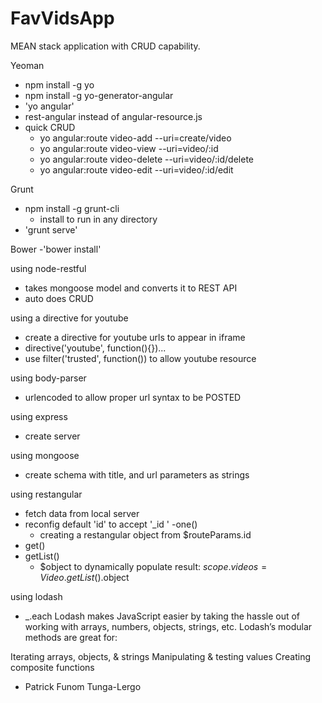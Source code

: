 # FavVidsApp

MEAN stack application with CRUD capability.

Yeoman
- npm install -g yo
- npm install -g yo-generator-angular
- 'yo angular'
- rest-angular instead of angular-resource.js
- quick CRUD
  - yo angular:route video-add --uri=create/video
  - yo angular:route video-view --uri=video/:id
  - yo angular:route video-delete --uri=video/:id/delete
  - yo angular:route video-edit --uri=video/:id/edit

Grunt
- npm install -g grunt-cli
  - install to run in any directory
- 'grunt serve'

 Bower
 -'bower install'

using node-restful
- takes mongoose model and converts it to REST API
- auto does CRUD

using a directive for youtube
- create a directive for youtube urls to appear in iframe
- directive('youtube', function(){})...
- use filter('trusted', function()) to allow youtube resource

using body-parser
- urlencoded to allow proper url syntax to be POSTED

using express
-  create server

using mongoose
- create schema with title, and url parameters as strings

using restangular
- fetch data from local server
- reconfig default 'id' to accept '_id '
-one()
  - creating a restangular object from $routeParams.id
- get()
- getList()
  - $object to dynamically populate result: $scope.videos=Video.getList().$object

using lodash
- _.each
Lodash makes JavaScript easier by taking the hassle out of working with arrays,
numbers, objects, strings, etc. Lodash’s modular methods are great for:

Iterating arrays, objects, & strings
Manipulating & testing values
Creating composite functions

- Patrick Funom Tunga-Lergo
